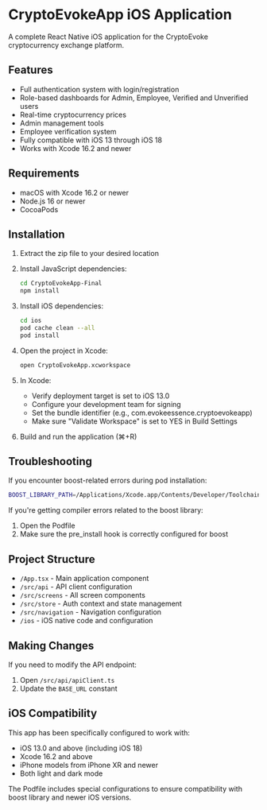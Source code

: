 # CryptoEvokeApp iOS Application

A complete React Native iOS application for the CryptoEvoke cryptocurrency exchange platform.

## Features
- Full authentication system with login/registration
- Role-based dashboards for Admin, Employee, Verified and Unverified users
- Real-time cryptocurrency prices
- Admin management tools
- Employee verification system
- Fully compatible with iOS 13 through iOS 18
- Works with Xcode 16.2 and newer

## Requirements
- macOS with Xcode 16.2 or newer
- Node.js 16 or newer
- CocoaPods

## Installation

1. Extract the zip file to your desired location
2. Install JavaScript dependencies:
   ```bash
   cd CryptoEvokeApp-Final
   npm install
   ```

3. Install iOS dependencies:
   ```bash
   cd ios
   pod cache clean --all
   pod install
   ```

4. Open the project in Xcode:
   ```bash
   open CryptoEvokeApp.xcworkspace
   ```

5. In Xcode:
   - Verify deployment target is set to iOS 13.0
   - Configure your development team for signing
   - Set the bundle identifier (e.g., com.evokeessence.cryptoevokeapp)
   - Make sure "Validate Workspace" is set to YES in Build Settings

6. Build and run the application (⌘+R)

## Troubleshooting

If you encounter boost-related errors during pod installation:
```bash
BOOST_LIBRARY_PATH=/Applications/Xcode.app/Contents/Developer/Toolchains/XcodeDefault.xctoolchain/usr/lib pod install
```

If you're getting compiler errors related to the boost library:
1. Open the Podfile
2. Make sure the pre_install hook is correctly configured for boost

## Project Structure
- `/App.tsx` - Main application component
- `/src/api` - API client configuration
- `/src/screens` - All screen components
- `/src/store` - Auth context and state management
- `/src/navigation` - Navigation configuration
- `/ios` - iOS native code and configuration

## Making Changes
If you need to modify the API endpoint:
1. Open `/src/api/apiClient.ts`
2. Update the `BASE_URL` constant

## iOS Compatibility
This app has been specifically configured to work with:
- iOS 13.0 and above (including iOS 18)
- Xcode 16.2 and above
- iPhone models from iPhone XR and newer
- Both light and dark mode

The Podfile includes special configurations to ensure compatibility with boost library and newer iOS versions.